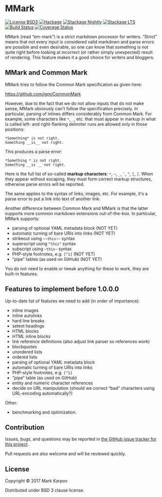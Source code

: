 # MMark

[![License BSD3](https://img.shields.io/badge/license-BSD3-brightgreen.svg)](http://opensource.org/licenses/BSD-3-Clause)
[![Hackage](https://img.shields.io/hackage/v/mmark.svg?style=flat)](https://hackage.haskell.org/package/mmark)
[![Stackage Nightly](http://stackage.org/package/mmark/badge/nightly)](http://stackage.org/nightly/package/mmark)
[![Stackage LTS](http://stackage.org/package/mmark/badge/lts)](http://stackage.org/lts/package/mmark)
[![Build Status](https://travis-ci.org/mrkkrp/mmark.svg?branch=master)](https://travis-ci.org/mrkkrp/mmark)
[![Coverage Status](https://coveralls.io/repos/mrkkrp/mmark/badge.svg?branch=master&service=github)](https://coveralls.io/github/mrkkrp/mmark?branch=master)

MMark (read “em-mark”) is a strict markdown processor for writers. “Strict”
means that not every input is considered valid markdown and parse errors are
possible and even desirable, so one can know that something is not quite
right before looking at incorrect (or rather simply unexpected) result of
rendering. This feature makes it a good choice for writers and bloggers.

## MMark and Common Mark

MMark tries to follow the Common Mark specification as given here:

<https://github.com/jgm/CommonMark>

However, due to the fact that we do not allow inputs that do not make sense,
MMark obviously can't follow the specification precisely. In particular,
parsing of inlines differs considerably from Common Mark. For example, some
characters like `*`, `_`, etc. that must appear in markup in what is called
left- and right-flanking delimiter runs are allowed only in those positions:

```
*Something* is not right.
Something __is__ not right.
```

This produces a parse error:

```
*Something * is not right.
Something __is __ not right.
```

Here is the full list of so-called **markup characters**: `*`, `~`, `_`, ``
` ``, `^`, `[`, `]`. When they appear without escaping, they must form
correct markup structures, otherwise parse errors will be reported.

The same applies to the syntax of links, images, etc. For example, it's a
parse error to put a link into text of another link.

Another difference between Common Mark and MMark is that the latter supports
more common markdown extensions out-of-the-box. In particular, MMark
supports:

* parsing of optional YAML metadata block (NOT YET)
* automatic turning of bare URIs into links (NOT YET)
* strikeout using `~~this~~` syntax
* superscript using `^this^` syntax
* subscript using `~this~` syntax
* PHP-style footnotes, e.g. `[^1]` (NOT YET)
* “pipe” tables (as used on GitHub) (NOT YET)

You do not need to enable or tweak anything for these to work, they are
built-in features.

## Features to implement before 1.0.0.0

Up-to-date list of features we need to add (in order of importance):

* inline images
* inline autolinks
* hard line breaks
* setext headings
* HTML blocks
* HTML inline blocks
* link reference definitions (also adjust link parser so references work)
* blockquotes
* unordered lists
* ordered lists
* parsing of optional YAML metadata block
* automatic turning of bare URIs into links
* PHP-style footnotes, e.g. `[^1]`
* “pipe” table (as used on GitHub)
* entity and numeric character references
* decide on URL manipulation (should we correct “bad” characters using
  URL-encoding automatically?)

Other:

* benchmarking and optimization.

## Contribution

Issues, bugs, and questions may be reported in
[the GitHub issue tracker for this project](https://github.com/mrkkrp/mmark/issues).

Pull requests are also welcome and will be reviewed quickly.

## License

Copyright © 2017 Mark Karpov

Distributed under BSD 3 clause license.
